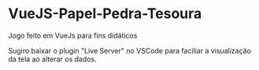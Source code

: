 # VueJS-Papel-Pedra-Tesoura
Jogo feito em VueJs para fins didáticos

Sugiro baixar o plugin "Live Server" no VSCode para faciliar a visualização da tela ao alterar os dados.
